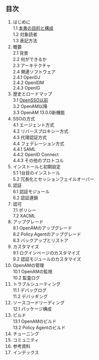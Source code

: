 ## 目次

1. はじめに  
 1.1 [本書の目的と構成](purpose_of_this_book.md)  
 1.2 対象読者   
 1.3 表記方法  
2. 概要  
 2.1 背景  
 2.2 何ができるか  
 2.3 アーキテクチャ  
 2.4 関連ソフトウェア  
 2.4.1 OpenDJ  
 2.4.2 OpenIDM  
 2.4.3 OpenIG  
3. 歴史とロードマップ  
 3.1 [OpenSSO以前](history.md)  
 3.2 OpenAM以降  
 3.3 OpenAM 13.0.0新機能  
4. SSOの方式  
 4.1 エージェント方式  
 4.2 リバースプロキシー方式  
 4.3 代理認証方式  
 4.4 フェデレーション方式  
 4.4.1 SAML  
 4.4.2 OpenID Connect  
 4.4.3 その他のプロトコル  
5. インストールと初期設定  
 5.1 1台目のインストール  
 5.2 冗長化とセッションフェイルオーバー  
6. 認証  
 6.1 認証モジュール   
 6.2 認証連鎖   
7. 認可  
 7.1 ポリシー   
 7.2 XACML   
8. アップグレード  
 8.1 OpenAMのアップグレード   
 8.2 Policy Agentのアップグレード   
 8.3 バックアップとリストア   
9. カスタマイズ  
 9.1 ログインページのカスタマイズ   
 9.2 認証モジュールのカスタマイズ  
10. OpenAMの管理  
 10.1 OpenAMの監視  
 10.2 監査ログ  
11. トラブルシューティング  
 11.1 デバッグログ  
 11.2 デバッギング  
12. ソースコードリーディング  
 12.1 パッケージ構成  
13. ビルド  
 13.1 OpenAMのビルド  
 13.2 Policy Agentのビルド  
14. チューニング　 
15. コミュニティ
16. 参考資料
17. インデックス

